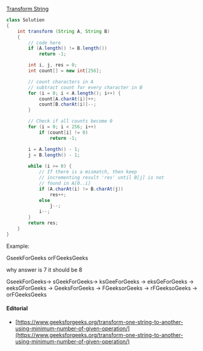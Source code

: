 [Transform String](https://practice.geeksforgeeks.org/problems/transform-string5648/1)

```java
class Solution
{
    int transform (String A, String B)
    {
        // code here
        if (A.length() != B.length())
			return -1;

		int i, j, res = 0;
		int count[] = new int[256];

		// count characters in A
		// subtract count for every character in B
		for (i = 0; i < A.length(); i++) {
			count[A.charAt(i)]++;
			count[B.charAt(i)]--;
		}

		// Check if all counts become 0
		for (i = 0; i < 256; i++)
			if (count[i] != 0)
				return -1;

		i = A.length() - 1;
		j = B.length() - 1;
		
		while (i >= 0) {
			// If there is a mismatch, then keep
			// incrementing result 'res' until B[j] is not
			// found in A[0..i]
			if (A.charAt(i) != B.charAt(j))
				res++;
			else
				j--;
			i--;
		}
		return res;
    }
}
```

Example:

GseekForGeeks orFGeeksGeeks

why answer is 7
it should be 8

GseekForGeeks-> sGeekForGeeks-> ksGeeForGeeks -> eksGeForGeeks -> eeksGForGeeks -> GeeksForGeeks -> FGeeksorGeeks -> rFGeeksoGeeks -> orFGeeksGeeks


#### Editorial
* [https://www.geeksforgeeks.org/transform-one-string-to-another-using-minimum-number-of-given-operation/](https://www.geeksforgeeks.org/transform-one-string-to-another-using-minimum-number-of-given-operation/)